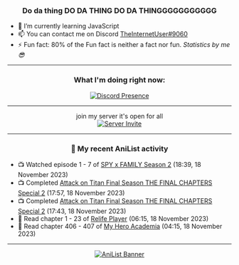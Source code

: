 <div align="center">

### Do da thing DO DA THING DO DA THINGGGGGGGGGGG
</div>

- 🌱 I’m currently learning JavaScript
- 📫 You can contact me on Discord [TheInternetUser#9060](https://discord.com/users/534117072796385300)
- ⚡ Fun fact: 80% of the Fun fact is neither a fact nor fun. _Statistics by me 😎_
<hr>

<div align="center">

### What I'm doing right now:
[![Discord Presence](https://lanyard.cnrad.dev/api/534117072796385300)](https://discord.com/users/534117072796385300)
<hr>

join my server it's open for all <br>
[![Server Invite](https://invidget.switchblade.xyz/bfYgVHxrSs)](https://discord.gg/bfYgVHxrSs)

<hr>
  
### 🌸 My recent AniList activity

</div>

<!-- ANILIST_ACTIVITY:start -->

-   📺 Watched episode 1 - 7 of [SPY x FAMILY Season 2](https://anilist.co/anime/158927) (18:39, 18 November 2023)
-   📺 Completed [Attack on Titan Final Season THE FINAL CHAPTERS Special 2](https://anilist.co/anime/162314) (17:57, 18 November 2023)
-   📺 Completed [Attack on Titan Final Season THE FINAL CHAPTERS Special 2](https://anilist.co/anime/162314) (17:43, 18 November 2023)
-   📖 Read chapter 1 - 23 of [Relife Player](https://anilist.co/manga/159438) (06:15, 18 November 2023)
-   📖 Read chapter 406 - 407 of [My Hero Academia](https://anilist.co/manga/85486) (04:15, 18 November 2023)

<!-- ANILIST_ACTIVITY:end -->
<hr>

<div align="center">

[![AniList Banner](https://img.anili.st/User/929966)](https://anilist.co/user/TheInternetUser)

<!-- ![Profile views](https://gpvc.arturio.dev/TheInternetUse7) Since 2023-01-09 -->
<br>


</div>
